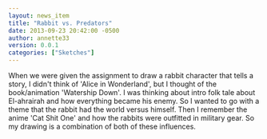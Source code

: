 ```yaml
---
layout: news_item
title: "Rabbit vs. Predators"
date: 2013-09-23 20:42:00 -0500
author: annette33
version: 0.0.1
categories: ["Sketches"]
---
```


When we were given the assignment to draw a rabbit character that tells a story, I didn't think of 'Alice in Wonderland', but I thought of the book/animation 'Watership Down'. I was thinking about intro folk tale about El-ahrairah and how everything became his enemy. So I wanted to go with a theme that the rabbit had the world versus himself. Then I remember the anime 'Cat Shit One' and how the rabbits were outfitted in military gear. So my drawing is a combination of both of these influences.